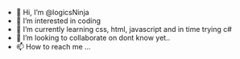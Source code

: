 - 👋 Hi, I’m @logicsNinja
- 👀 I’m interested in coding
- 🌱 I’m currently learning css, html, javascript and in time trying c#
- 💞️ I’m looking to collaborate on dont know yet..
- 📫 How to reach me ...

<!---
logicsNinja/logicsNinja is a ✨ special ✨ repository because its `README.md` (this file) appears on your GitHub profile.
You can click the Preview link to take a look at your changes.
--->

